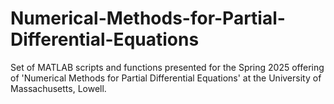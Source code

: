 # Numerical-Methods-for-Partial-Differential-Equations
Set of MATLAB scripts and functions presented for the Spring 2025 offering of 'Numerical Methods for Partial Differential Equations' at the University of Massachusetts, Lowell.
